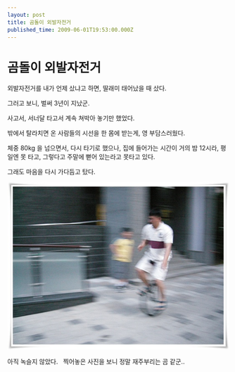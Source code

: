 ```yaml
---
layout: post
title: 곰돌이 외발자전거 
published_time: 2009-06-01T19:53:00.000Z
---
```


# 곰돌이 외발자전거 


외발자전거를 내가 언제 샀냐고 하면, 딸래미 태어났을 때 샀다.

그러고 보니, 벌써 3년이 지났군.

사고서, 서너달 타고서 계속 쳐박아 놓기만 했었다.

밖에서 탈라치면 온 사람들의 시선을 한 몸에 받는게, 영 부담스러웠다.

체중 80kg 을 넘으면서, 다시 타기로 했으나, 집에 들어가는 시간이 거의 밤 12시라, 평일엔 못 타고, 그렇다고 주말에 뻗어 있는라고 못타고 있다.

그래도 마음을 다시 가다듬고 탔다.

![](../pds/200906/01/80/a0109780_4a23558b8bc21.jpg)

아직 녹슬지 않았다.   찍어놓은 사진을 보니 정말 재주부리는 곰 같군..

